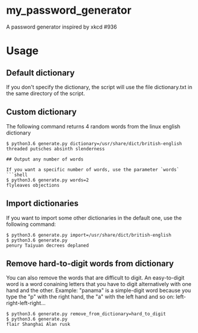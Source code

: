 # my_password_generator
A password generator inspired by xkcd #936

# Usage

## Default dictionary

If you don't specify the dictionary, the script will use the file dictionary.txt in the same directory of the script.

## Custom dictionary

The following command returns 4 random words from the linux english dictionary
```shell
$ python3.6 generate.py dictionary=/usr/share/dict/british-english
threaded putsches absinth slenderness

## Output any number of words

If you want a specific number of words, use the parameter `words`
```shell
$ python3.6 generate.py words=2
flyleaves objections
```

## Import dictionaries

If you want to import some other dictionaries in the default one, use the following command:
```shell
$ python3.6 generate.py import=/usr/share/dict/british-english
$ python3.6 generate.py
penury Taiyuan decrees deplaned
```

## Remove hard-to-digit words from dictionary

You can also remove the words that are difficult to digit.
An easy-to-digit word is a word conaining letters that you have to digit alternatively with one hand and the other.
Example: "panama" is a simple-digit word because you type the "p" with the right hand, the "a" with the left hand and so on: left-right-left-right...
```shell
$ python3.6 generate.py remove_from_dictionary=hard_to_digit
$ python3.6 generate.py
flair Shanghai Alan rusk
```
